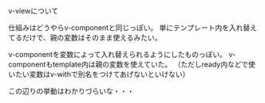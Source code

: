 v-viewについて

仕組みはどうやらv-componentと同じっぽい。
単にテンプレート内を入れ替えてるだけで、親の変数はそのまま使えるみたい。

v-componentを変数によって入れ替えられるようにしたものっぽい。
v-componentもtemplate内は親の変数を使えていた。
（ただしready内などで使いたい変数はv-withで別名をつけてあげないといけない）

この辺りの挙動はわかりづらいな・・・
